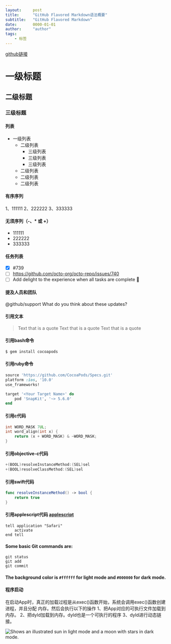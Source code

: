 ```yaml
---
layout:     post
title:      "GitHub Flavored Markdown语法概要"
subtitle:   "GitHub Flavored Markdown"
date:       0000-01-01
author:     "author"
tags:
    - 标签
---
```


 [github链接](https://docs.github.com/zh/get-started/writing-on-github/getting-started-with-writing-and-formatting-on-github/quickstart-for-writing-on-github)

# 一级标题
## 二级标题
### 三级标题

#### 列表
- 一级列表
    - 二级列表
        - 三级列表
        - 三级列表
        - 三级列表    
    - 二级列表
    - 二级列表
    - 二级列表
    
#### 有序序列 
1、111111
2、222222
3、333333

#### 无须序列（-、* 或 +）
- 111111
- 222222
- 333333

#### 任务列表
- [x] #739
- [ ] https://github.com/octo-org/octo-repo/issues/740
- [ ] Add delight to the experience when all tasks are complete :tada:

#### 提及人员和团队
@github/support What do you think about these updates?

#### 引用文本
> Text that is a quote
  Text that is a quote
> Text that is a quote

#### 引用bash命令
```bash
$ gem install cocoapods
```
#### 引用ruby命令
```ruby
source 'https://github.com/CocoaPods/Specs.git'
platform :ios, '10.0'
use_frameworks!

target '<Your Target Name>' do
    pod 'SnapKit', '~> 5.6.0'
end
```

#### 引用c代码
```c
int WORD_MASK 7UL;
int word_align(int x) {
    return (x + WORD_MASK) & ~WORD_MASK;
}
```

#### 引用objective-c代码
```objective-c
+(BOOL)resolveInstanceMethod:(SEL)sel
+(BOOL)resolveClassMethod:(SEL)sel
```

#### 引用swift代码
```swift
func resolveInstanceMethod() -> bool {
    return true
}
```

#### 引用applescript代码  [applescript](https://sspai.com/post/46912)
```applescript
tell application "Safari"
    activate
end tell 
```

#### Some basic Git commands are:
```git
git status
git add
git commit
```

#### The background color is `#ffffff` for light mode and `#000000` for dark mode.

#### 程序启动
在启动App时，真正的加载过程是从exec()函数开始，系统会调⽤exec()函数创建进程，并且分配
内存。然后会执⾏以下的操作
1、把App对应的可执⾏⽂件加载到内存。
2、把dyld加载到内存。dyld也是⼀个可执⾏的程序
3、dyld进⾏动态链接。

<picture>
  <source media="(prefers-color-scheme: dark)" srcset="https://user-images.githubusercontent.com/25423296/163456776-7f95b81a-f1ed-45f7-b7ab-8fa810d529fa.png">
  <source media="(prefers-color-scheme: light)" srcset="https://user-images.githubusercontent.com/25423296/163456779-a8556205-d0a5-45e2-ac17-42d089e3c3f8.png">
  <img alt="Shows an illustrated sun in light mode and a moon with stars in dark mode." src="https://user-images.githubusercontent.com/25423296/163456779-a8556205-d0a5-45e2-ac17-42d089e3c3f8.png">
</picture>
